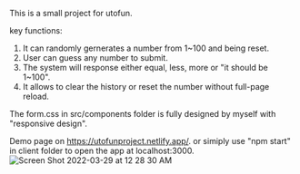 This is a small project for utofun.

key functions:
1. It can randomly gernerates a number from 1~100 and being reset.
2. User can guess any number to submit.
3. The system will response either equal, less, more or "it should be 1~100".
4. It allows to clear the history or reset the number without full-page reload.

The form.css in src/components folder is fully designed by myself with "responsive design".

Demo page on https://utofunproject.netlify.app/. or simiply use "npm start" in client folder to open the app at localhost:3000.
![Screen Shot 2022-03-29 at 12 28 30 AM](https://user-images.githubusercontent.com/86901868/160444233-d0924d3c-cb90-4868-8284-778796f9dc66.png)
